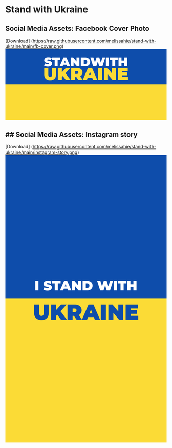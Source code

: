 # Stand with Ukraine

## Social Media Assets: Facebook Cover Photo
[Download] (https://raw.githubusercontent.com/melissahie/stand-with-ukraine/main/fb-cover.png)
![fb-cover](https://raw.githubusercontent.com/melissahie/stand-with-ukraine/main/fb-cover.png)

## ## Social Media Assets: Instagram story
[Download] (https://raw.githubusercontent.com/melissahie/stand-with-ukraine/main/instagram-story.png)
![fb-cover](https://raw.githubusercontent.com/melissahie/stand-with-ukraine/main/instagram-story.png)
